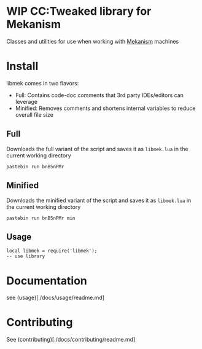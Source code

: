 # WIP CC:Tweaked library for Mekanism
Classes and utilities for use when working with [Mekanism](https://www.curseforge.com/minecraft/mc-mods/mekanism) machines

# Install
libmek comes in two flavors:

- Full: Contains code-doc comments that 3rd party IDEs/editors can leverage
- Minified: Removes comments and shortens internal variables to reduce overall file size

## Full
Downloads the full variant of the script and saves it as `libmek.lua` in the current working directory
```
pastebin run bnB5nPMr
```

## Minified
Downloads the minified variant of the script and saves it as `libmek.lua` in the current working directory
```
pastebin run bnB5nPMr min
```

## Usage
```
local libmek = require('libmek');
-- use library
```

# Documentation
see (usage)[./docs/usage/readme.md]

# Contributing
See (contributing)[./docs/contributing/readme.md]

